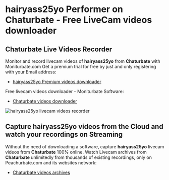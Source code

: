 # hairyass25yo Performer on Chaturbate - Free LiveCam videos downloader

## Chaturbate Live Videos Recorder

Monitor and record livecam videos of **hairyass25yo** from **Chaturbate** with Moniturbate.com
Get a premium trial for free by just and only registering with your Email address:
* [hairyass25yo Premium videos downloader](https://moniturbate.com/request-demo-licence-key.html)

Free livecam videos downloader - Moniturbate Software:
* [Chaturbate videos downloader](https://moniturbate.com/moniturbate-download-software.html)

![hairyass25yo livecam videos recorder](https://peachurnet.com/templates/moniturbate-software.png)


## Capture hairyass25yo videos from the Cloud and watch your recordings on Streaming

Without the need of downloading a software, capture **hairyass25yo** livecam videos from **Chaturbate** 100% online.
Watch Livecam archives from **Chaturbate** unlimitedly from thousands of existing recordings, only on Peachurbate.com and its websites network:
* [Chaturbate videos archives](https://peachurnet.com/)